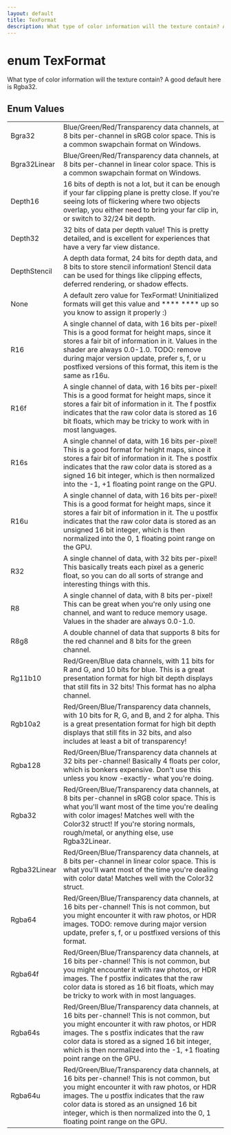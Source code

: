 ```yaml
---
layout: default
title: TexFormat
description: What type of color information will the texture contain? A good default here is Rgba32.
---
```

# enum TexFormat

What type of color information will the texture contain? A
good default here is Rgba32.

## Enum Values

|  |  |
|--|--|
|Bgra32|Blue/Green/Red/Transparency data channels, at 8 bits per-channel in sRGB color space. This is a common swapchain format on Windows.|
|Bgra32Linear|Blue/Green/Red/Transparency data channels, at 8 bits per-channel in linear color space. This is a common swapchain format on Windows.|
|Depth16|16 bits of depth is not a lot, but it can be enough if your far clipping plane is pretty close. If you're seeing lots of flickering where two objects overlap, you either need to bring your far clip in, or switch to 32/24 bit depth.|
|Depth32|32 bits of data per depth value! This is pretty detailed, and is excellent for experiences that have a very far view distance.|
|DepthStencil|A depth data format, 24 bits for depth data, and 8 bits to store stencil information! Stencil data can be used for things like clipping effects, deferred rendering, or shadow effects.|
|None|A default zero value for TexFormat! Uninitialized formats will get this value and **** **** up so you know to assign it properly :)|
|R16|A single channel of data, with 16 bits per-pixel! This is a good format for height maps, since it stores a fair bit of information in it. Values in the shader are always 0.0-1.0. TODO: remove during major version update, prefer s, f, or u postfixed versions of this format, this item is the same as r16u.|
|R16f|A single channel of data, with 16 bits per-pixel! This is a good format for height maps, since it stores a fair bit of information in it. The f postfix indicates that the raw color data is stored as 16 bit floats, which may be tricky to work with in most languages.|
|R16s|A single channel of data, with 16 bits per-pixel! This is a good format for height maps, since it stores a fair bit of information in it. The s postfix indicates that the raw color data is stored as a signed 16 bit integer, which is then normalized into the -1, +1 floating point range on the GPU.|
|R16u|A single channel of data, with 16 bits per-pixel! This is a good format for height maps, since it stores a fair bit of information in it. The u postfix indicates that the raw color data is stored as an unsigned 16 bit integer, which is then normalized into the 0, 1 floating point range on the GPU.|
|R32|A single channel of data, with 32 bits per-pixel! This basically treats each pixel as a generic float, so you can do all sorts of strange and interesting things with this.|
|R8|A single channel of data, with 8 bits per-pixel! This can be great when you're only using one channel, and want to reduce memory usage. Values in the shader are always 0.0-1.0.|
|R8g8|A double channel of data that supports 8 bits for the red channel and 8 bits for the green channel.|
|Rg11b10|Red/Green/Blue data channels, with 11 bits for R and G, and 10 bits for blue. This is a great presentation format for high bit depth displays that still fits in 32 bits! This format has no alpha channel.|
|Rgb10a2|Red/Green/Blue/Transparency data channels, with 10 bits for R, G, and B, and 2 for alpha. This is a great presentation format for high bit depth displays that still fits in 32 bits, and also includes at least a bit of transparency!|
|Rgba128|Red/Green/Blue/Transparency data channels at 32 bits per-channel! Basically 4 floats per color, which is bonkers expensive. Don't use this unless you know -exactly- what you're doing.|
|Rgba32|Red/Green/Blue/Transparency data channels, at 8 bits per-channel in sRGB color space. This is what you'll want most of the time you're dealing with color images! Matches well with the Color32 struct! If you're storing normals, rough/metal, or anything else, use Rgba32Linear.|
|Rgba32Linear|Red/Green/Blue/Transparency data channels, at 8 bits per-channel in linear color space. This is what you'll want most of the time you're dealing with color data! Matches well with the Color32 struct.|
|Rgba64|Red/Green/Blue/Transparency data channels, at 16 bits per-channel! This is not common, but you might encounter it with raw photos, or HDR images. TODO: remove during major version update, prefer s, f, or u postfixed versions of this format.|
|Rgba64f|Red/Green/Blue/Transparency data channels, at 16 bits per-channel! This is not common, but you might encounter it with raw photos, or HDR images. The f postfix indicates that the raw color data is stored as 16 bit floats, which may be tricky to work with in most languages.|
|Rgba64s|Red/Green/Blue/Transparency data channels, at 16 bits per-channel! This is not common, but you might encounter it with raw photos, or HDR images. The s postfix indicates that the raw color data is stored as a signed 16 bit integer, which is then normalized into the -1, +1 floating point range on the GPU.|
|Rgba64u|Red/Green/Blue/Transparency data channels, at 16 bits per-channel! This is not common, but you might encounter it with raw photos, or HDR images. The u postfix indicates that the raw color data is stored as an unsigned 16 bit integer, which is then normalized into the 0, 1 floating point range on the GPU.|

